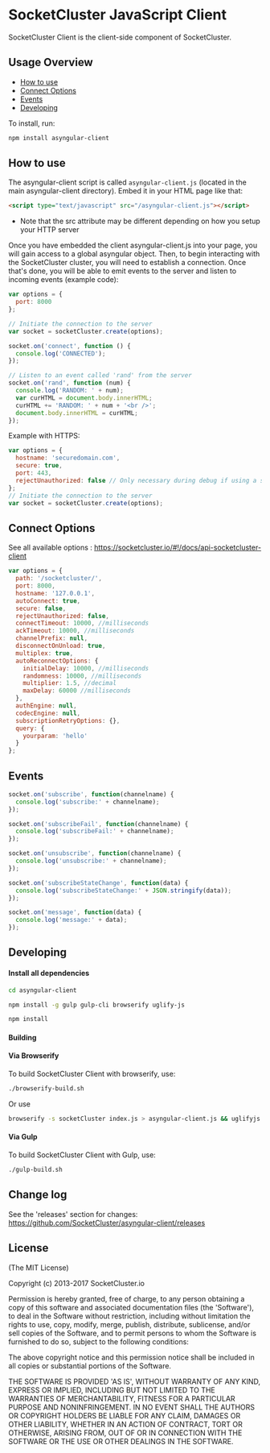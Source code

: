 SocketCluster JavaScript Client
======

SocketCluster Client is the client-side component of SocketCluster.

## Usage Overview

* [How to use](https://github.com/SocketCluster/asyngular-client#how-to-use)
* [Connect Options](https://github.com/SocketCluster/asyngular-client#connect-options)
* [Events](https://github.com/SocketCluster/asyngular-client#events)
* [Developing](https://github.com/SocketCluster/asyngular-client#developing)

To install, run:

```bash
npm install asyngular-client
```


## How to use

The asyngular-client script is called `asyngular-client.js` (located in the main asyngular-client directory).
Embed it in your HTML page like that:

```html
<script type="text/javascript" src="/asyngular-client.js"></script>
```
- Note that the src attribute may be different depending on how you setup your HTTP server

Once you have embedded the client asyngular-client.js into your page, you will gain access to a global asyngular object.
Then, to begin interacting with the SocketCluster cluster, you will need to establish a connection.
Once that's done, you will be able to emit events to the server and listen to incoming events (example code):

```js
var options = {
  port: 8000
};

// Initiate the connection to the server
var socket = socketCluster.create(options);

socket.on('connect', function () {
  console.log('CONNECTED');
});

// Listen to an event called 'rand' from the server
socket.on('rand', function (num) {
  console.log('RANDOM: ' + num);
  var curHTML = document.body.innerHTML;
  curHTML += 'RANDOM: ' + num + '<br />';
  document.body.innerHTML = curHTML;
});
```

Example with HTTPS:

```js
var options = {
  hostname: 'securedomain.com',
  secure: true,
  port: 443,
  rejectUnauthorized: false // Only necessary during debug if using a self-signed certificate
};
// Initiate the connection to the server
var socket = socketCluster.create(options);
```

## Connect Options

See all available options : https://socketcluster.io/#!/docs/api-socketcluster-client

```js
var options = {
  path: '/socketcluster/',
  port: 8000,
  hostname: '127.0.0.1',
  autoConnect: true,
  secure: false,
  rejectUnauthorized: false,
  connectTimeout: 10000, //milliseconds
  ackTimeout: 10000, //milliseconds
  channelPrefix: null,
  disconnectOnUnload: true,
  multiplex: true,
  autoReconnectOptions: {
    initialDelay: 10000, //milliseconds
    randomness: 10000, //milliseconds
    multiplier: 1.5, //decimal
    maxDelay: 60000 //milliseconds
  },
  authEngine: null,
  codecEngine: null,
  subscriptionRetryOptions: {},
  query: {
    yourparam: 'hello'
  }
};
```

## Events

```js
socket.on('subscribe', function(channelname) {
  console.log('subscribe:' + channelname);
});

socket.on('subscribeFail', function(channelname) {
  console.log('subscribeFail:' + channelname);
});

socket.on('unsubscribe', function(channelname) {
  console.log('unsubscribe:' + channelname);
});

socket.on('subscribeStateChange', function(data) {
  console.log('subscribeStateChange:' + JSON.stringify(data));
});

socket.on('message', function(data) {
  console.log('message:' + data);
});
```

## Developing

#### Install all dependencies

```bash
cd asyngular-client

npm install -g gulp gulp-cli browserify uglify-js

npm install
```

#### Building

#### Via Browserify

To build SocketCluster Client with browserify, use:

```bash
./browserify-build.sh
```

Or use

```bash
browserify -s socketCluster index.js > asyngular-client.js && uglifyjs asyngular-client.js -o asyngular-client.min.js
```

#### Via Gulp

To build SocketCluster Client with Gulp, use:

```bash
./gulp-build.sh
```

## Change log

See the 'releases' section for changes: https://github.com/SocketCluster/asyngular-client/releases

## License

(The MIT License)

Copyright (c) 2013-2017 SocketCluster.io

Permission is hereby granted, free of charge, to any person obtaining a copy of this software and associated documentation files (the 'Software'), to deal in the Software without restriction, including without limitation the rights to use, copy, modify, merge, publish, distribute, sublicense, and/or sell copies of the Software, and to permit persons to whom the Software is furnished to do so, subject to the following conditions:

The above copyright notice and this permission notice shall be included in all copies or substantial portions of the Software.

THE SOFTWARE IS PROVIDED 'AS IS', WITHOUT WARRANTY OF ANY KIND, EXPRESS OR IMPLIED, INCLUDING BUT NOT LIMITED TO THE WARRANTIES OF MERCHANTABILITY, FITNESS FOR A PARTICULAR PURPOSE AND NONINFRINGEMENT. IN NO EVENT SHALL THE AUTHORS OR COPYRIGHT HOLDERS BE LIABLE FOR ANY CLAIM, DAMAGES OR OTHER LIABILITY, WHETHER IN AN ACTION OF CONTRACT, TORT OR OTHERWISE, ARISING FROM, OUT OF OR IN CONNECTION WITH THE SOFTWARE OR THE USE OR OTHER DEALINGS IN THE SOFTWARE.
